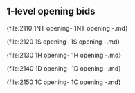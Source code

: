 ## <a name="1-level_opening_bids"> 1-level opening bids

{file:2110 1NT opening\- 1NT opening -.md}

{file:2120 1S opening\- 1S opening -.md}

{file:2130 1H opening\- 1H opening -.md}

{file:2140 1D opening\- 1D opening -.md}

{file:2150 1C opening\- 1C opening -.md}
